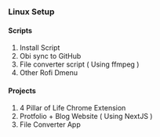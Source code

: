 
### Linux Setup
#### Scripts
1. Install Script
2. Obi sync to GitHub
3. File converter script ( Using ffmpeg )
4. Other Rofi Dmenu

#### Projects
1. 4 Pillar of Life Chrome Extension
2.  Protfolio + Blog Website ( Using NextJS )
3. File Converter App

